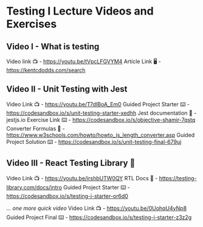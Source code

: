 # Testing I Lecture Videos and Exercises

## Video I - What is testing

Video link 📺 - https://youtu.be/tVpcLFGVYM4
Article Link 🖥 - https://kentcdodds.com/search

## Video II - Unit Testing with Jest

Video Link 📺 - https://youtu.be/T7dIBoA_Em0
Guided Project Starter ⌨️ - https://codesandbox.io/s/unit-testing-starter-xedhh
Jest documentation 📝 - jestjs.io
Exercise Link ⌨️ - https://codesandbox.io/s/objective-shamir-7qstq
Converter Formulas 📏 - https://www.w3schools.com/howto/howto_js_length_converter.asp
Guided Project Solution ⌨️ - https://codesandbox.io/s/unit-testing-final-679uj

## Video III - React Testing Library 🐙

Video Link 📺 - https://youtu.be/irshbUTW0QY
RTL Docs 📝 - https://testing-library.com/docs/intro
Guided Project Starter ⌨️ - https://codesandbox.io/s/testing-i-starter-or6d0

_... one more quick video_
Video Link 📺 - https://youtu.be/0UohqU4yNp8
Guided Project Final ⌨️ - https://codesandbox.io/s/testing-i-starter-z3z2g

